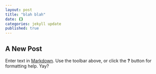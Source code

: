 ```yaml
---
layout: post
title: "blah blah"
date: {}
categories: jekyll update
published: true
---
```


## A New Post

Enter text in [Markdown](http://daringfireball.net/projects/markdown/). Use the toolbar above, or click the **?** button for formatting help.
 Yay?
